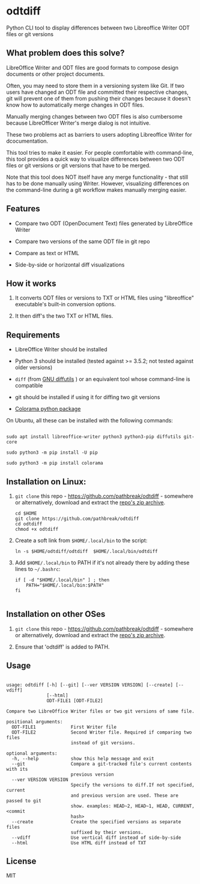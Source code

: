 # odtdiff
Python CLI tool to display differences between two Libreoffice Writer ODT files or git versions

## What problem does this solve?

LibreOffice Writer and ODT files are good formats to compose design documents 
or other project documents.

Often, you may need to store them in a versioning system like Git. If two
users have changed an ODT file and committed their respective changes,
git will prevent one of them from pushing their changes because it doesn't
know how to automatically merge changes in ODT files.

Manually merging changes between two ODT files is also cumbersome because 
LibreOfficer Writer's merge dialog is not intuitive. 

These two problems act as barriers to users adopting Libreoffice Writer 
for dcocumentation.

This tool tries to make it easier. For people comfortable with command-line, 
this tool provides a quick way to visualize differences between two ODT files
or git versions or git versions that have to be merged. 

Note that this tool does NOT itself have any merge functionality - that 
still has to be done manually using Writer. However, visualizing
differences on the command-line during a git workflow makes manually merging 
easier.




## Features

+ Compare two ODT (OpenDocument Text) files generated by LibreOffice Writer

+ Compare two versions of the same ODT file in git repo

+ Compare as text or HTML

+ Side-by-side or horizontal diff visualizations


## How it works

1. It converts ODT files or versions to TXT or HTML files using "libreoffice" executable's
built-in conversion options.

2. It then diff's the two TXT or HTML files.



## Requirements

- LibreOffice Writer should be installed

- Python 3 should be installed (tested against >= 3.5.2; not tested against older versions)

- `diff` (from [GNU diffutils](http://www.gnu.org/software/diffutils/) ) or an equivalent tool whose
  command-line is compatible

- git should be installed if using it for diffing two git versions

- [Colorama python package](https://pypi.org/project/colorama/)



On Ubuntu, all these can be installed with the following commands:

```

sudo apt install libreoffice-writer python3 python3-pip diffutils git-core

sudo python3 -m pip install -U pip

sudo python3 -m pip install colorama

```

## Installation on Linux:

1. `git clone` this repo - https://github.com/pathbreak/odtdiff - somewhere 
   or alternatively, download and extract the [repo's zip archive](https://github.com/pathbreak/odtdiff/archive/refs/heads/main.zip).
   
   ```
   cd $HOME
   git clone https://github.com/pathbreak/odtdiff
   cd odtdiff
   chmod +x odtdiff
   ```

2. Create a soft link from `$HOME/.local/bin` to the script:

   ```
   ln -s $HOME/odtdiff/odtdiff  $HOME/.local/bin/odtdiff
   ```
   
3. Add `$HOME/.local/bin` to PATH if it's not already there by adding
   these lines to `~/.bashrc`:


    ```
    if [ -d "$HOME/.local/bin" ] ; then
        PATH="$HOME/.local/bin:$PATH"
    fi


## Installation on other OSes

1. `git clone` this repo - https://github.com/pathbreak/odtdiff - somewhere 
   or alternatively, download and extract the [repo's zip archive](https://github.com/pathbreak/odtdiff/archive/refs/heads/main.zip).
   
2. Ensure that 'odtdiff' is added to PATH.



## Usage

```

usage: odtdiff [-h] [--git] [--ver VERSION VERSION] [--create] [--vdiff]
               [--html]
               ODT-FILE1 [ODT-FILE2]

Compare two LibreOffice Writer files or two git versions of same file.

positional arguments:
  ODT-FILE1             First Writer file
  ODT-FILE2             Second Writer file. Required if comparing two files
                        instead of git versions.

optional arguments:
  -h, --help            show this help message and exit
  --git                 Compare a git-tracked file's current contents with its
                        previous version
  --ver VERSION VERSION
                        Specify the versions to diff.If not specified, current
                        and previous version are used. These are passed to git
                        show. examples: HEAD~2, HEAD~1, HEAD, CURRENT, <commit
                        hash>
  --create              Create the specified versions as separate files
                        suffixed by their versions.
  --vdiff               Use vertical diff instead of side-by-side
  --html                Use HTML diff instead of TXT

```

## License

MIT
